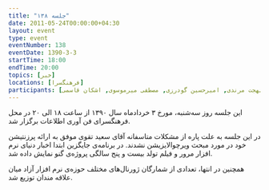 ```yaml
---
title: "جلسه ۱۳۸"
date: 2011-05-24T00:00:00+04:30
layout: event
type: event
eventNumber: 138
eventDate: 1390-3-3
startTime: 18:00
endTime: 20:00
topics: [خبر]
locations: [فرهنگسرا]
participants: [هدایت وطن‌خواه, رضا حبیبی, امیرحسین زارعی اسدی, سجاد محمدزاده, رضا پوستچی, اعظم فخری, اعظم کیماسی, عبدالرضا فرید علی‌پور, حجت الله مداحی, امیل صدق, شاهین وارسته, مهدی محمدنژاد, فرشاد فرخی, مهدی یارامیدی, بهنام بهجت مرندی, امیرحسین گودرزی, مصطفی میرموسوی, اشکان قاسمی]
---
```

این جلسه روز سه‌شنبه، مورخ ۳ خردادماه سال ۱۳۹۰ از ساعت ۱۸ الی ۲۰ در محل فرهنگسرای فن آوری اطلاعات برگزار شد.

در این جلسه به علت پاره از مشکلات متاسفانه آقای سعید تقوی موفق به ارائه پرزنتیشن خود در مورد مبحث ویرچوالایزیشن نشدند. در برنامه‌ی جایگزین ابتدا اخبار دنیای نرم افزار مرور و فیلم تولد بیست و پنج سالگی پروژه‌ی گنو نمایش داده شد.

همچنین در انتها، تعدادی از شمارگان ژورنال‌های مختلف حوزه‌ی نرم افزار آزاد میان علاقه مندان توزیع شد.